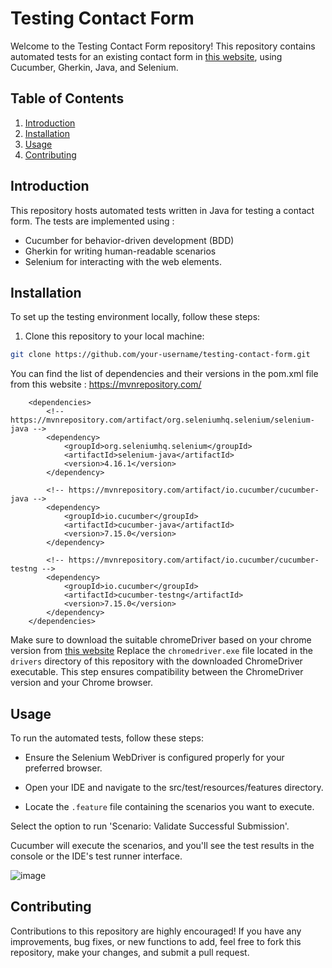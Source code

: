 # Testing Contact Form

Welcome to the Testing Contact Form repository! This repository contains automated tests for an existing contact form in [this website]([https://chromedriver.chromium.org/downloads](https://www.webdriveruniversity.com/Contact-Us/contactus.html)), using Cucumber, Gherkin, Java, and Selenium. 

## Table of Contents

1. [Introduction](#introduction)
2. [Installation](#installation)
3. [Usage](#usage)
4. [Contributing](#contributing)

## Introduction

This repository hosts automated tests written in Java for testing a contact form. The tests are implemented using :
* Cucumber for behavior-driven development (BDD)
* Gherkin for writing human-readable scenarios
* Selenium for interacting with the web elements.

## Installation

To set up the testing environment locally, follow these steps:

1. Clone this repository to your local machine:

```bash
git clone https://github.com/your-username/testing-contact-form.git
```
You can find the list of dependencies and their versions in the pom.xml file from this website : https://mvnrepository.com/

```code
    <dependencies>
        <!-- https://mvnrepository.com/artifact/org.seleniumhq.selenium/selenium-java -->
        <dependency>
            <groupId>org.seleniumhq.selenium</groupId>
            <artifactId>selenium-java</artifactId>
            <version>4.16.1</version>
        </dependency>

        <!-- https://mvnrepository.com/artifact/io.cucumber/cucumber-java -->
        <dependency>
            <groupId>io.cucumber</groupId>
            <artifactId>cucumber-java</artifactId>
            <version>7.15.0</version>
        </dependency>

        <!-- https://mvnrepository.com/artifact/io.cucumber/cucumber-testng -->
        <dependency>
            <groupId>io.cucumber</groupId>
            <artifactId>cucumber-testng</artifactId>
            <version>7.15.0</version>
        </dependency>
    </dependencies>
```
Make sure to download the suitable chromeDriver based on your chrome version from [this website](https://chromedriver.chromium.org/downloads)
Replace the `chromedriver.exe` file located in the `drivers` directory of this repository with the downloaded ChromeDriver executable. This step ensures compatibility between the ChromeDriver version and your Chrome browser.

## Usage

To run the automated tests, follow these steps:

- Ensure the Selenium WebDriver is configured properly for your preferred browser.

- Open your IDE and navigate to the src/test/resources/features directory.

- Locate the `.feature` file containing the scenarios you want to execute.

Select the option to run 'Scenario:  Validate Successful Submission'.

Cucumber will execute the scenarios, and you'll see the test results in the console or the IDE's test runner interface.

![image](https://github.com/ayaamdouni/testingContactForm/assets/119370603/8ef7593b-5b0f-44f2-8df6-7cbec9fcab6a)

## Contributing

Contributions to this repository are highly encouraged! If you have any improvements, bug fixes, or new functions to add, feel free to fork this repository, make your changes, and submit a pull request.
